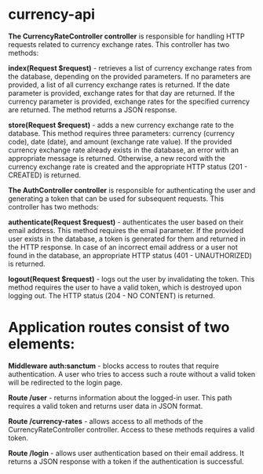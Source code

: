 # currency-api
**The CurrencyRateController controller** is responsible for handling HTTP requests related to currency exchange rates. This controller has two methods:

**index(Request $request)** - retrieves a list of currency exchange rates from the database, depending on the provided parameters. If no parameters are provided, a list of all currency exchange rates is returned. If the date parameter is provided, exchange rates for that day are returned. If the currency parameter is provided, exchange rates for the specified currency are returned. The method returns a JSON response.

**store(Request $request)** - adds a new currency exchange rate to the database. This method requires three parameters: currency (currency code), date (date), and amount (exchange rate value). If the provided currency exchange rate already exists in the database, an error with an appropriate message is returned. Otherwise, a new record with the currency exchange rate is created and the appropriate HTTP status (201 - CREATED) is returned.

**The AuthController controller** is responsible for authenticating the user and generating a token that can be used for subsequent requests. This controller has two methods:

**authenticate(Request $request)** - authenticates the user based on their email address. This method requires the email parameter. If the provided user exists in the database, a token is generated for them and returned in the HTTP response. In case of an incorrect email address or a user not found in the database, an appropriate HTTP status (401 - UNAUTHORIZED) is returned.

**logout(Request $request)** - logs out the user by invalidating the token. This method requires the user to have a valid token, which is destroyed upon logging out. The HTTP status (204 - NO CONTENT) is returned.

# Application routes consist of two elements:

**Middleware auth:sanctum** - blocks access to routes that require authentication. A user who tries to access such a route without a valid token will be redirected to the login page.

**Route /user** - returns information about the logged-in user. This path requires a valid token and returns user data in JSON format.

**Route /currency-rates** - allows access to all methods of the CurrencyRateController controller. Access to these methods requires a valid token.

**Route /login** - allows user authentication based on their email address. It returns a JSON response with a token if the authentication is successful.

